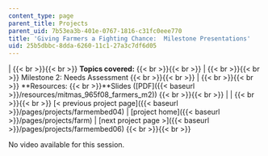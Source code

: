 ```yaml
---
content_type: page
parent_title: Projects
parent_uid: 7b53ea3b-401e-0767-1816-c31fc0eee770
title: 'Giving Farmers a Fighting Chance:  Milestone Presentations'
uid: 25b5dbbc-8dda-6260-11c1-27a3c7df6d05
---
```


|  {{< br >}}{{< br >}} **Topics covered:** {{< br >}}{{< br >}}  |  {{< br >}}{{< br >}} Milestone 2: Needs Assessment {{< br >}}{{< br >}}  |  {{< br >}}{{< br >}} **Resources:  {{< br >}}**Slides ([PDF]({{< baseurl >}}/resources/mitmas_965f08_farmers_m2)) {{< br >}}{{< br >}}  |
|  {{< br >}}{{< br >}} [< previous project page]({{< baseurl >}}/pages/projects/farmembed04) &#124; [project home]({{< baseurl >}}/pages/projects/farm) &#124; [next project page >]({{< baseurl >}}/pages/projects/farmembed06) {{< br >}}{{< br >}}  

No video available for this session.